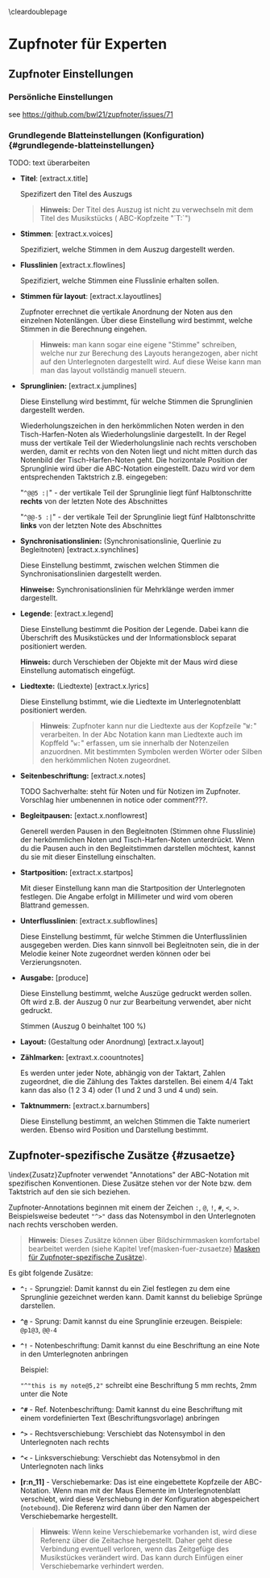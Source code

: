\cleardoublepage

# Zupfnoter für Experten

## Zupfnoter Einstellungen

### Persönliche Einstellungen

see https://github.com/bwl21/zupfnoter/issues/71

### Grundlegende Blatteinstellungen (Konfiguration) {#grundlegende-blatteinstellungen}

TODO: text überarbeiten

-   **Titel**: [extract.x.title]

    Spezifizert den Titel des Auszugs

    > **Hinweis:** Der Titel des Auszug ist nicht zu verwechseln mit dem
    > Titel des Musikstücks ( ABC-Kopfzeite "´T:\`")

-   **Stimmen**: [extract.x.voices]

    Spezifiziert, welche Stimmen in dem Auszug dargestellt werden.

-   **Flusslinien** [extract.x.flowlines]

    Spezifiziert, welche Stimmen eine Flusslinie erhalten sollen.

-   **Stimmen für layout**: [extract.x.layoutlines]

    Zupfnoter errechnet die vertikale Anordnung der Noten aus den
    einzelnen Notenlängen. Über diese Einstellung wird bestimmt, welche
    Stimmen in die Berechnung eingehen.

    > **Hinweis:** man kann sogar eine eigene "Stimme" schreiben, welche
    > nur zur Berechung des Layouts herangezogen, aber nicht auf den
    > Unterlegnoten dargestellt wird. Auf diese Weise kann man man das
    > layout vollständig manuell steuern.

-   **Sprunglinien:** [extract.x.jumplines]

    Diese Einstellung wird bestimmt, für welche Stimmen die Sprunglinien
    dargestellt werden.

    Wiederholungszeichen in den herkömmlichen Noten werden in den
    Tisch-Harfen-Noten als Wiederholungslinie dargestellt. In der Regel
    muss der vertikale Teil der Wiederholungslinie nach rechts
    verschoben werden, damit er rechts von den Noten liegt und nicht
    mitten durch das Notenbild der Tisch-Harfen-Noten geht. Die
    horizontale Position der Sprunglinie wird über die ABC-Notation
    eingestellt. Dazu wird vor dem entsprechenden Taktstrich z.B.
    eingegeben:

    "`^@@5 :|`" - der vertikale Teil der Sprunglinie liegt fünf
    Halbtonschritte **rechts** von der letzten Note des Abschnittes

    "`^@@-5 :|`" - der vertikale Teil der Sprunglinie liegt fünf
    Halbtonschritte **links** von der letzten Note des Abschnittes

-   **Synchronisationslinien:** (Synchronisationslinie, Querlinie zu
    Begleitnoten) [extract.x.synchlines]

    Diese Einstellung bestimmt, zwischen welchen Stimmen die
    Synchronisationslinien dargestellt werden.

    **Hinweise:** Synchronisationslinien für Mehrklänge werden immer
    dargestellt.

-   **Legende**: [extract.x.legend]

    Diese Einstellung bestimmt die Position der Legende. Dabei kann die
    Überschrift des Musikstückes und der Informationsblock separat
    positioniert werden.

    **Hinweis:** durch Verschieben der Objekte mit der Maus wird diese
    Einstellung automatisch eingefügt.

-   **Liedtexte:** (Liedtexte) [extract.x.lyrics]

    Diese Einstellung bstimmt, wie die Liedtexte im Unterlegnotenblatt
    positioniert werden.

    > **Hinweis**: Zupfnoter kann nur die Liedtexte aus der Kopfzeile
    > "`W:`" verarbeiten. In der Abc Notation kann man Liedtexte auch im
    > Kopffeld "`w:`" erfassen, um sie innerhalb der Notenzeilen
    > anzuordnen. Mit bestimmten Symbolen werden Wörter oder Silben den
    > herkömmlichen Noten zugeordnet.

-   **Seitenbeschriftung:** [extract.x.notes]

    TODO Sachverhalte: steht für Noten und für Notizen im Zupfnoter.
    Vorschlag hier umbenennen in notice oder comment???.

-   **Begleitpausen:** [extact.x.nonflowrest]

    Generell werden Pausen in den Begleitnoten (Stimmen ohne Flusslinie)
    der herkömmlichen Noten und Tisch-Harfen-Noten unterdrückt. Wenn du
    die Pausen auch in den Begleitstimmen darstellen möchtest, kannst du
    sie mit dieser Einstellung einschalten.

-   **Startposition:** [extract.x.startpos]

    Mit dieser Einstellung kann man die Startposition der Unterlegnoten
    festlegen. Die Angabe erfolgt in Millimeter und wird vom oberen
    Blattrand gemessen.

-   **Unterflusslinien**: [extract.x.subflowlines]

    Diese Einstellung bestimmt, für welche Stimmen die Unterflusslinien
    ausgegeben werden. Dies kann sinnvoll bei Begleitnoten sein, die in
    der Melodie keiner Note zugeordnet werden können oder bei
    Verzierungsnoten.

-   **Ausgabe:** [produce]

    Diese Einstellung bestimmt, welche Auszüge gedruckt werden sollen.
    Oft wird z.B. der Auszug 0 nur zur Bearbeitung verwendet, aber nicht
    gedruckt.

    Stimmen (Auszug 0 beinhaltet 100 %)

-   **Layout:** (Gestaltung oder Anordnung) [extract.x.layout]

-   **Zählmarken:** [extraxt.x.coountnotes]

    Es werden unter jeder Note, abhängig von der Taktart, Zahlen
    zugeordnet, die die Zählung des Taktes darstellen. Bei einem 4/4
    Takt kann das also (1 2 3 4) oder (1 und 2 und 3 und 4 und) sein.

-   **Taktnummern:** [extract.x.barnumbers]

    Diese Einstellung bestimmt, an welchen Stimmen die Takte numeriert
    werden. Ebenso wird Position und Darstellung bestimmt.

## Zupfnoter-spezifische Zusätze {#zusaetze}

\index{Zusatz}Zupfnoter verwendet "Annotations" der ABC-Notation mit
spezifischen Konventionen. Diese Zusätze stehen vor der Note bzw. dem
Taktstrich auf den sie sich beziehen.

Zupfnoter-Annotations beginnen mit einem der Zeichen `:`, `@`, `!`, `#`,
`<`, `>`. Beispielsweise bedeutet `"^>"` dass das Notensymbol in den
Unterlegnoten nach rechts verschoben werden.

> **Hinweis**: Dieses Zusätze können über Bildschirmmasken komfortabel
> bearbeitet werden (siehe Kapitel \ref{masken-fuer-zusaetze} [Masken
> für Zupfnoter-spezifische Zusätze](#masken-fuer-zusaetze)).

Es gibt folgende Zusätze:

-   **`^:`** - Sprungziel: Damit kannst du ein Ziel festlegen zu dem
    eine Sprunglinie gezeichnet werden kann. Damit kannst du beliebige
    Sprünge darstellen.

-   **`^@`** - Sprung: Damit kannst du eine Sprunglinie erzeugen.
    Beispiele: `@p1@3`, `@@-4`

-   **`^!`** - Notenbeschriftung: Damit kannst du eine Beschriftung an
    eine Note in den Umterlegnoten anbringen

    Beispiel:

    `"^"this is my note@5,2"` schreibt eine Beschriftung 5 mm rechts,
    2mm unter die Note

-   **`^#`** - Ref. Notenbeschriftung: Damit kannst du eine Beschriftung
    mit einem vordefinierten Text (Beschriftungsvorlage) anbringen

-   **`^>`** - Rechtsverschiebung: Verschiebt das Notensymbol in den
    Unterlegnoten nach rechts

-   **`^<`** - Linksverschiebung: Verschiebt das Notensybmol in den
    Unterlegnoten nach links

-   **[r:n_11]** - Verschiebemarke: Das ist eine eingebettete Kopfzeile
    der ABC-Notation. Wenn man mit der Maus Elemente im
    Unterlegnotenblatt verschiebt, wird diese Verschiebung in der
    Konfiguration abgespeichert (`notebound`). Die Referenz wird dann
    über den Namen der Verschiebemarke hergestellt.

    > **Hinweis**: Wenn keine Verschiebemarke vorhanden ist, wird diese
    > Referenz über die Zeitachse hergestellt. Daher geht diese
    > Verbindung eventuell verloren, wenn das Zeitgefüge des
    > Musikstückes verändert wird. Das kann durch Einfügen einer
    > Verschiebemarke verhindert werden.
